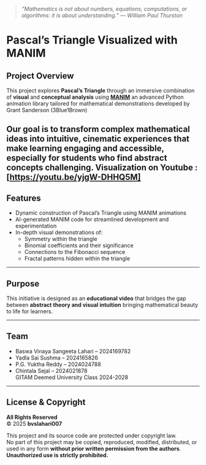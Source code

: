 > _“Mathematics is not about numbers, equations, computations, or algorithms: it is about understanding.” — William Paul Thurston_

# Pascal’s Triangle Visualized with MANIM

## Project Overview
This project explores **Pascal’s Triangle** through an immersive combination of **visual** and **conceptual analysis** using **[MANIM](https://www.manim.community/)** an advanced Python animation library tailored for mathematical demonstrations developed by Grant Sanderson (3Blue1Brown)

Our goal is to transform complex mathematical ideas into **intuitive, cinematic experiences** that make learning **engaging and accessible**, especially for students who find abstract concepts challenging.
Visualization on Youtube : [https://youtu.be/yjgW-DHHQ5M]
---

## Features
- Dynamic construction of Pascal’s Triangle using MANIM animations  
- AI-generated MANIM code for streamlined development and experimentation  
- In-depth visual demonstrations of:
  - Symmetry within the triangle  
  - Binomial coefficients and their significance  
  - Connections to the Fibonacci sequence  
  - Fractal patterns hidden within the triangle  

---

## Purpose
This initiative is designed as an **educational video** that bridges the gap between **abstract theory and visual intuition** bringing mathematical beauty to life for learners.

---

## Team
- Baswa Vinaya Sangeeta Lahari – 2024169782  
- Yadla Sai Sushma – 2024165826  
- P.G. Yuktha Reddy – 2024024788  
- Chintala Sejal – 2024021878  
GITAM Deemed University Class 2024-2028
---

## License & Copyright
**All Rights Reserved**  
© 2025 **bvslahari007**

This project and its source code are protected under copyright law.  
No part of this project may be copied, reproduced, modified, distributed, or used in any form **without prior written permission from the authors**.  
**Unauthorized use is strictly prohibited.**
